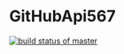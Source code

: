 # GitHubApi567
[![build status of master](https://travis-ci.org/TianCccc/GitHubApi567.svg?branch=master)](https://travis-ci.org/TianCccc/GitHubApi567)

